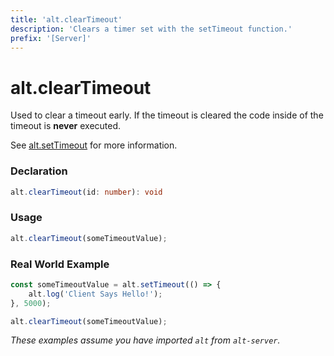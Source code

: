 ```yaml
---
title: 'alt.clearTimeout'
description: 'Clears a timer set with the setTimeout function.'
prefix: '[Server]'
---
```


# alt.clearTimeout

Used to clear a timeout early. If the timeout is cleared the code inside of the timeout is **never** executed.

See [alt.setTimeout](setTimeout.md) for more information.

### Declaration

```typescript
alt.clearTimeout(id: number): void
```

### Usage

```js
alt.clearTimeout(someTimeoutValue);
```

### Real World Example

```js
const someTimeoutValue = alt.setTimeout(() => {
    alt.log('Client Says Hello!');
}, 5000);

alt.clearTimeout(someTimeoutValue);
```

_These examples assume you have imported `alt` from `alt-server`._